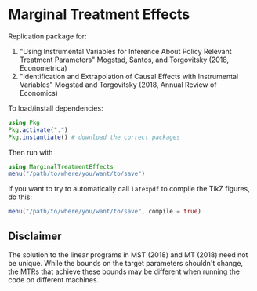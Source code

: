 # Marginal Treatment Effects

Replication package for:

1. "Using Instrumental Variables for Inference About Policy Relevant Treatment Parameters"
    Mogstad, Santos, and Torgovitsky (2018, Econometrica)
2. "Identification and Extrapolation of Causal Effects with Instrumental Variables"
    Mogstad and Torgovitsky (2018, Annual Review of Economics)

To load/install dependencies:

```julia
using Pkg
Pkg.activate(".")
Pkg.instantiate() # download the correct packages
```

Then run with

```julia
using MarginalTreatmentEffects
menu("/path/to/where/you/want/to/save")
```

If you want to try to automatically call `latexpdf` to compile the TikZ figures, do this:
```julia
menu("/path/to/where/you/want/to/save", compile = true)
```

## Disclaimer

The solution to the linear programs in MST (2018) and MT (2018) need not be
unique. While the bounds on the target parameters shouldn't change, the MTRs
that achieve these bounds may be different when running the code on different
machines.
